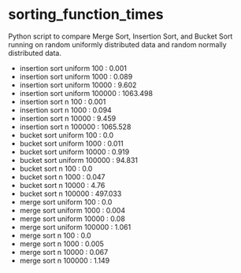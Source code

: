 # sorting_function_times
Python script to compare Merge Sort, Insertion Sort, and Bucket Sort running on random uniformly distributed data and random normally distributed data.

* insertion sort uniform 100 : 0.001
* insertion sort uniform 1000 : 0.089
* insertion sort uniform 10000 : 9.602
* insertion sort uniform 100000 : 1063.498
* insertion sort n 100 : 0.001
* insertion sort n 1000 : 0.094
* insertion sort n 10000 : 9.459
* insertion sort n 100000 : 1065.528
* bucket sort uniform 100 : 0.0
* bucket sort uniform 1000 : 0.011
* bucket sort uniform 10000 : 0.919
* bucket sort uniform 100000 : 94.831
* bucket sort n 100 : 0.0
* bucket sort n 1000 : 0.047
* bucket sort n 10000 : 4.76
* bucket sort n 100000 : 497.033
* merge sort uniform 100 : 0.0
* merge sort uniform 1000 : 0.004
* merge sort uniform 10000 : 0.08
* merge sort uniform 100000 : 1.061
* merge sort n 100 : 0.0
* merge sort n 1000 : 0.005
* merge sort n 10000 : 0.067
* merge sort n 100000 : 1.149
